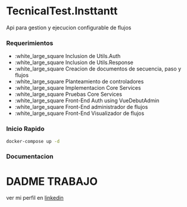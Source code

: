 # TecnicalTest.Insttantt

Api para gestion y ejecucion configurable de flujos

### Requerimientos  
 - :white_large_square Inclusion de Utils.Auth
 - :white_large_square Inclusion de Utils.Response 
 - :white_large_square Creacion de documentos de secuencia, paso y flujos
 - :white_large_square Planteamiento de controladores
 - :white_large_square Implementacion Core Services 
 - :white_large_square Pruebas Core Services
 - :white_large_square Front-End Auth using VueDebutAdmin
 - :white_large_square Front-End administrador de flujos
 - :white_large_square Front-End Visualizador de flujos
   
### Inicio Rapido 
```bash
docker-compose up -d
```
### Documentacion 

# DADME TRABAJO 
ver mi perfil en [linkedin](https://www.linkedin.com/in/daniel-orjuela/)
